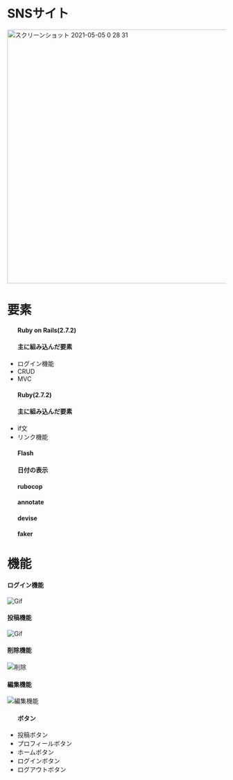 <h1>SNSサイト</h1>

<img width="585" alt="スクリーンショット 2021-05-05 0 28 31" src="https://user-images.githubusercontent.com/66195678/117028715-eebbf000-ad38-11eb-82b3-0b77f85e6d1d.png">

<h1>要素</h1>
<ul>
  <h4>Ruby on Rails(2.7.2)</h4>
  <h4>主に組み込んだ要素</h4>
  <li>ログイン機能</li>
  <li>CRUD</li>
  <li>MVC</li>
</ul>

<ul> 
  <h4>Ruby(2.7.2)</h4>
  <h4>主に組み込んだ要素</h4>
  <li>if文</li>
  <li>リンク機能</li>
</ul>

<ul> 
  <h4>Flash</h4>
</ul>

<ul> 
  <h4>日付の表示</h4>
</ul>

<ul> 
  <h4>rubocop</h4>
</ul>

<ul> 
  <h4>annotate</h4>
</ul>

<ul> 
  <h4>devise</h4>
</ul>

<ul> 
  <h4>faker</h4>
</ul>


<h1>機能</h1>

<h4>ログイン機能</h4>

![Gif](https://user-images.githubusercontent.com/66195678/117164166-53da1900-adff-11eb-9468-8e2fdc850d87.gif)


<h4>投稿機能</h4>

![Gif](https://user-images.githubusercontent.com/66195678/117167594-5be78800-ae02-11eb-95e2-2eb1a1df90f0.gif)

<h4>削除機能</h4>

![削除](https://user-images.githubusercontent.com/66195678/118457972-3e38ed80-b735-11eb-8f8f-563c450c76c0.gif)

<h4>編集機能</h4>

![編集機能](https://user-images.githubusercontent.com/66195678/118459611-dedbdd00-b736-11eb-9add-d98967b05472.gif)

<ul>
  <h4>ボタン</h4>
  <li>投稿ボタン</li>
  <li>プロフィールボタン</li>
  <li>ホームボタン</li>
  <li>ログインボタン</li>
  <li>ログアウトボタン</li>
</ul>
